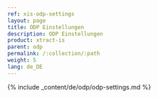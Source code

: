 ```yaml
---
ref: xis-odp-settings
layout: page
title: ODP Einstellungen
description: ODP Einstellungen
product: xtract-is
parent: odp
permalink: /:collection/:path
weight: 5
lang: de_DE
---
```


{% include _content/de/odp/odp-settings.md %} 